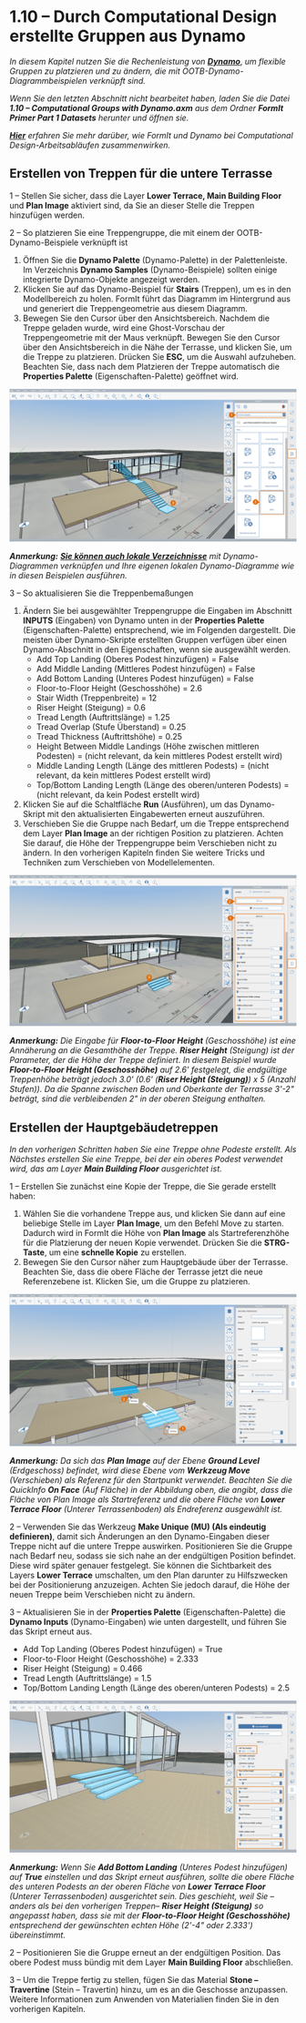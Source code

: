 # 1.10 – Durch Computational Design erstellte Gruppen aus Dynamo

_In diesem Kapitel nutzen Sie die Rechenleistung von_ [_**Dynamo**_](http://dynamobim.org/), _um flexible Gruppen zu platzieren und zu ändern, die mit OOTB-Dynamo-Diagrammbeispielen verknüpft sind._

_Wenn Sie den letzten Abschnitt nicht bearbeitet haben, laden Sie die Datei_ _**1.10 – Computational Groups with Dynamo.axm**_ _aus dem Ordner_ _**FormIt Primer Part 1 Datasets** herunter und öffnen sie._

_[_**Hier**_](http://formit.autodesk.com/page/formit-dynamo) erfahren Sie mehr darüber, wie FormIt und Dynamo bei Computational Design-Arbeitsabläufen zusammenwirken._

## **Erstellen von Treppen für die untere Terrasse**

1 – Stellen Sie sicher, dass die Layer **Lower Terrace, Main Building Floor** und **Plan Image** aktiviert sind, da Sie an dieser Stelle die Treppen hinzufügen werden.

2 – So platzieren Sie eine Treppengruppe, die mit einem der OOTB-Dynamo-Beispiele verknüpft ist

1. Öffnen Sie die **Dynamo Palette** (Dynamo-Palette) in der Palettenleiste. Im Verzeichnis **Dynamo Samples** (Dynamo-Beispiele) sollten einige integrierte Dynamo-Objekte angezeigt werden.
2. Klicken Sie auf das Dynamo-Beispiel für **Stairs** (Treppen), um es in den Modellbereich zu holen. FormIt führt das Diagramm im Hintergrund aus und generiert die Treppengeometrie aus diesem Diagramm.
3. Bewegen Sie den Cursor über den Ansichtsbereich. Nachdem die Treppe geladen wurde, wird eine Ghost-Vorschau der Treppengeometrie mit der Maus verknüpft. Bewegen Sie den Cursor über den Ansichtsbereich in die Nähe der Terrasse, und klicken Sie, um die Treppe zu platzieren. Drücken Sie **ESC**, um die Auswahl aufzuheben. Beachten Sie, dass nach dem Platzieren der Treppe automatisch die **Properties Palette** (Eigenschaften-Palette) geöffnet wird.

![](<../../.gitbook/assets/0 (15) (1).png>)

_**Anmerkung:**_ [_**Sie können auch lokale Verzeichnisse**_](https://formit.autodesk.com/page/formit-dynamo#dynamo-getting-started) _mit Dynamo-Diagrammen verknüpfen und Ihre eigenen lokalen Dynamo-Diagramme wie in diesen Beispielen ausführen._

3 – So aktualisieren Sie die Treppenbemaßungen

1. Ändern Sie bei ausgewählter Treppengruppe die Eingaben im Abschnitt **INPUTS** (Eingaben) von Dynamo unten in der **Properties Palette** (Eigenschaften-Palette) entsprechend, wie im Folgenden dargestellt. Die meisten über Dynamo-Skripte erstellten Gruppen verfügen über einen Dynamo-Abschnitt in den Eigenschaften, wenn sie ausgewählt werden.
   * Add Top Landing (Oberes Podest hinzufügen) = False
   * Add Middle Landing (Mittleres Podest hinzufügen) = False
   * Add Bottom Landing (Unteres Podest hinzufügen) = False
   * Floor-to-Floor Height (Geschosshöhe) = 2.6
   * Stair Width (Treppenbreite) = 12
   * Riser Height (Steigung) = 0.6
   * Tread Length (Auftrittslänge) = 1.25
   * Tread Overlap (Stufe Überstand) = 0.25
   * Tread Thickness (Auftrittshöhe) = 0.25
   * Height Between Middle Landings (Höhe zwischen mittleren Podesten) = (nicht relevant, da kein mittleres Podest erstellt wird)
   * Middle Landing Length (Länge des mittleren Podests) = (nicht relevant, da kein mittleres Podest erstellt wird)
   * Top/Bottom Landing Length (Länge des oberen/unteren Podests) = (nicht relevant, da kein Podest erstellt wird)
2. Klicken Sie auf die Schaltfläche **Run** (Ausführen), um das Dynamo-Skript mit den aktualisierten Eingabewerten erneut auszuführen.
3. Verschieben Sie die Gruppe nach Bedarf, um die Treppe entsprechend dem Layer **Plan Image** an der richtigen Position zu platzieren. Achten Sie darauf, die Höhe der Treppengruppe beim Verschieben nicht zu ändern. In den vorherigen Kapiteln finden Sie weitere Tricks und Techniken zum Verschieben von Modellelementen.

![](<../../.gitbook/assets/1 (11).png>)

_**‌Anmerkung:**_ _Die Eingabe für_ _**Floor-to-Floor Height**_ _(Geschosshöhe) ist eine Annäherung an die Gesamthöhe der Treppe._ _**Riser Height**_ _(Steigung) ist der Parameter, der die Höhe der Treppe definiert. In diesem Beispiel wurde_ _**Floor-to-Floor Height (Geschosshöhe)**_ _auf 2.6' festgelegt, die endgültige Treppenhöhe beträgt jedoch 3.0' (0.6' (**Riser Height (Steigung)**) x 5 (Anzahl Stufen)). Da die Spanne zwischen Boden und Oberkante der Terrasse 3'-2" beträgt, sind die verbleibenden 2" in der oberen Steigung enthalten._

## **Erstellen der Hauptgebäudetreppen**

_In den vorherigen Schritten haben Sie eine Treppe ohne Podeste erstellt. Als Nächstes erstellen Sie eine Treppe, bei der ein oberes Podest verwendet wird, das am Layer_ _**Main Building Floor** ausgerichtet ist._

1 – Erstellen Sie zunächst eine Kopie der Treppe, die Sie gerade erstellt haben:

1. Wählen Sie die vorhandene Treppe aus, und klicken Sie dann auf eine beliebige Stelle im Layer **Plan Image**, um den Befehl Move zu starten. Dadurch wird in FormIt die Höhe von **Plan Image** als Startreferenzhöhe für die Platzierung der neuen Kopie verwendet. Drücken Sie die **STRG-Taste**, um eine **schnelle Kopie** zu erstellen.
2. Bewegen Sie den Cursor näher zum Hauptgebäude über der Terrasse. Beachten Sie, dass die obere Fläche der Terrasse jetzt die neue Referenzebene ist. Klicken Sie, um die Gruppe zu platzieren.

![](<../../.gitbook/assets/2 (9) (1).png>)

_**Anmerkung:**_ _Da sich das_ _**Plan Image**_ _auf der Ebene_ _**Ground Level**_ _(Erdgeschoss) befindet, wird diese Ebene vom_ _**Werkzeug Move**_ _(Verschieben) als Referenz für den Startpunkt verwendet. Beachten Sie die QuickInfo_ _**On Face**_ _(Auf Fläche) in der Abbildung oben, die angibt, dass die Fläche von Plan Image als Startreferenz und die obere Fläche von_ _**Lower Terrace Floor**_ _(Unterer Terrassenboden) als Endreferenz ausgewählt ist._

2 – Verwenden Sie das Werkzeug **Make Unique (MU) (Als eindeutig definieren)**, damit sich Änderungen an den Dynamo-Eingaben dieser Treppe nicht auf die untere Treppe auswirken. Positionieren Sie die Gruppe nach Bedarf neu, sodass sie sich nahe an der endgültigen Position befindet. Diese wird später genauer festgelegt. Sie können die Sichtbarkeit des Layers **Lower Terrace** umschalten, um den Plan darunter zu Hilfszwecken bei der Positionierung anzuzeigen. Achten Sie jedoch darauf, die Höhe der neuen Treppe beim Verschieben nicht zu ändern.

3 – Aktualisieren Sie in der **Properties Palette** (Eigenschaften-Palette) die **Dynamo Inputs** (Dynamo-Eingaben) wie unten dargestellt, und führen Sie das Skript erneut aus.

* Add Top Landing (Oberes Podest hinzufügen) = True
* Floor-to-Floor Height (Geschosshöhe) = 2.333
* Riser Height (Steigung) = 0.466
* Tread Length (Auftrittslänge) = 1.5
* Top/Bottom Landing Length (Länge des oberen/unteren Podests) = 2.5

![](<../../.gitbook/assets/3 (1).jpeg>)

_**Anmerkung:**_ _Wenn Sie_ _**Add Bottom Landing**_ _(Unteres Podest hinzufügen) auf_ _**True**_ _einstellen und das Skript erneut ausführen, sollte die obere Fläche des unteren Podests an der oberen Fläche von_ _**Lower Terrace Floor** (Unterer Terrassenboden) ausgerichtet sein. Dies geschieht, weil Sie – anders als bei den vorherigen Treppen–_ _**Riser Height (Steigung)**_ _so angepasst haben, dass sie mit der_ _**Floor-to-Floor Height (Geschosshöhe)**_ _entsprechend der gewünschten echten Höhe (2'-4" oder 2.333') übereinstimmt._

2 – Positionieren Sie die Gruppe erneut an der endgültigen Position. Das obere Podest muss bündig mit dem Layer **Main Building Floor** abschließen.

3 – Um die Treppe fertig zu stellen, fügen Sie das Material **Stone – Travertine** (Stein – Travertin) hinzu, um es an die Geschosse anzupassen. Weitere Informationen zum Anwenden von Materialien finden Sie in den vorherigen Kapiteln.
